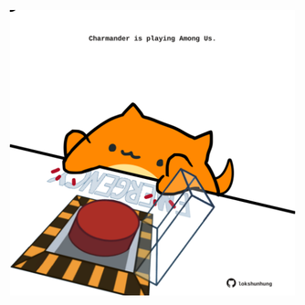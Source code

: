 <!-- built at 17/08/2023, 13:01:21 UTC -->
<p align="center">
  <img width="500" height="500" src="./ReadmeImage.svg">
</p>
